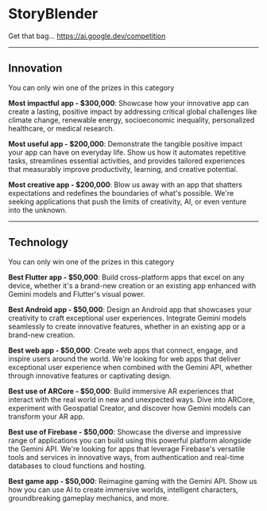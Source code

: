 # StoryBlender
Get that bag...
https://ai.google.dev/competition


-----------------------------------------------------------------------------------
**Innovation**
------------------------------------------------------------------------------
You can only win one of the prizes in this category

**Most impactful app - $300,000**: 
Showcase how your innovative app can create a lasting, positive impact by addressing critical global challenges like climate change, renewable energy, socioeconomic inequality, personalized healthcare, or medical research.

**Most useful app - $200,000**: 
Demonstrate the tangible positive impact your app can have on everyday life. Show us how it automates repetitive tasks, streamlines essential activities, and provides tailored experiences that measurably improve productivity, learning, and creative potential.

**Most creative app - $200,000**: 
Blow us away with an app that shatters expectations and redefines the boundaries of what's possible. We're seeking applications that push the limits of creativity, AI, or even venture into the unknown.

------------------------------------------------------------------------------
**Technology**
------------------------------------------------------------------------------
You can only win one of the prizes in this category

**Best Flutter app - $50,000**: 
Build cross-platform apps that excel on any device, whether it's a brand-new creation or an existing app enhanced with Gemini models and Flutter's visual power.

**Best Android app - $50,000**: 
Design an Android app that showcases your creativity to craft exceptional user experiences. Integrate Gemini models seamlessly to create innovative features, whether in an existing app or a brand-new creation.

**Best web app - $50,000**: 
Create web apps that connect, engage, and inspire users around the world. We're looking for web apps that deliver exceptional user experience when combined with the Gemini API, whether through innovative features or captivating design.

**Best use of ARCore - $50,000**: 
Build immersive AR experiences that interact with the real world in new and unexpected ways. Dive into ARCore, experiment with Geospatial Creator, and discover how Gemini models can transform your AR app.

**Best use of Firebase - $50,000**: 
Showcase the diverse and impressive range of applications you can build using this powerful platform alongside the Gemini API. We're looking for apps that leverage Firebase's versatile tools and services in innovative ways, from authentication and real-time databases to cloud functions and hosting.

**Best game app - $50,000**: 
Reimagine gaming with the Gemini API. Show us how you can use AI to create immersive worlds, intelligent characters, groundbreaking gameplay mechanics, and more.
